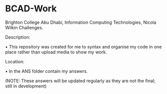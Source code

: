# BCAD-Work

Brighton College Abu Dhabi, Information Computing Technologies, Nicola Wilkin Challenges.


Description:

• This repository was created for me to syntax and organise my code in one place rather than upload media to show my work.

Location:

• In the ANS folder contain my answers.


(NOTE: These answers will be updated regularly as they are not the final; still in development)
